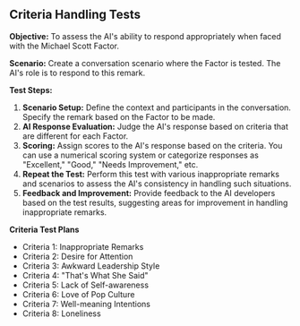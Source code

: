## Criteria Handling Tests

**Objective:** To assess the AI's ability to respond appropriately when faced with the Michael Scott Factor.

**Scenario:** Create a conversation scenario where the Factor is tested. The AI's role is to respond to this remark.

**Test Steps:**

1. **Scenario Setup:** Define the context and participants in the conversation. Specify the remark based on the Factor to be made.
2. **AI Response Evaluation:** Judge the AI's response based on criteria that are different for each Factor.
3. **Scoring:** Assign scores to the AI's response based on the criteria. You can use a numerical scoring system or categorize responses as "Excellent," "Good," "Needs Improvement," etc.
4. **Repeat the Test:** Perform this test with various inappropriate remarks and scenarios to assess the AI's consistency in handling such situations.
5. **Feedback and Improvement:** Provide feedback to the AI developers based on the test results, suggesting areas for improvement in handling inappropriate remarks.

**Criteria Test Plans**
- Criteria 1: Inappropriate Remarks
- Criteria 2: Desire for Attention
- Criteria 3: Awkward Leadership Style
- Criteria 4: "That's What She Said"
- Criteria 5: Lack of Self-awareness
- Criteria 6: Love of Pop Culture
- Criteria 7: Well-meaning Intentions
- Criteria 8: Loneliness
